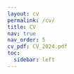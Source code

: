 ```yaml
---
layout: cv
permalink: /cv/
title: CV
nav: true
nav_order: 5
cv_pdf: CV_2024.pdf
toc:
  sidebar: left
---
```

